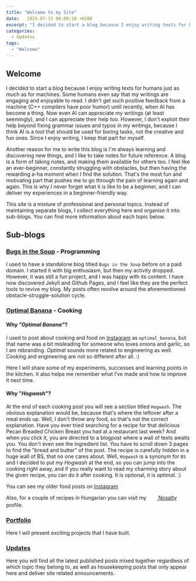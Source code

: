 ```yaml
---
title: "Welcome to my Site"
date:   2025-07-15 06:00:10 +0200
excerpt: "I decided to start a blog because I enjoy writing texts for humans just as much as for machines. Some humans even say that my writings are enganging and enjoyable to read."
categories:
  - Updates
tags: 
  - "Welcome"
---
```


## Welcome

I decided to start a blog because I enjoy writing texts for humans just as much as for machines. Some humans even say that my writings are engaging and enjoyable to read. I didn't get such positive feedback from a machine (C++ compilers have poor humor) until recently, when AI has become a thing. Now even AI can appreciate my writings (at least seemingly), and I can appreciate their help too. However, I don't exploit their help beyond fixing grammar issues and typos in my writings, because I think AI is a tool that should be used for boring tasks, not the creative and fun ones. Since I enjoy writing, I keep that part for myself.

Another reason for me to write this blog is I'm always learning and discovering new things, and I like to take notes for future reference. A blog is a form of taking notes, and making them available for others too. I feel like an ever-beginner, constantly struggling with obstacles, but then having the rewarding a-ha moment when I find the solution. That's the most fun and motivating part that pushes me to go through the pain of learning again and again. This is why I never forget what it is like to be a beginner, and I can deliver my experiences in a beginner-friendly way.

This site is a mixture of professional and personal topics. Instead of maintaining separate blogs, I collect everything here and organise it into sub-blogs. 
You can find more information about each topic below.

## Sub-blogs

### [Bugs in the Soup](/programming/) - Programming

I used to have a standalone blog titled `Bugs in the Soup` before on a paid domain. I started it with big enthusiasm, but then my activity dropped. However, it was still a fun project, and I was happy with its content. I have now discovered Jekyll and Github Pages, and I feel like they are the perfect tools to revive my blog. My posts often revolve around the aforementioned obstacle-struggle-solution cycle.

### [Optimal Banana](/cooking/) - Cooking

#### Why *"Optimal Banana"*? 

I used to post about cooking and food on 
<i class="fab fa-instagram"></i>
<a href="https://www.instagram.com/optimal_banana/" target="_blank">Instagram</a> as `optimal_banana`, but that name was a bit misleading for someone who loves onions and garlic, so I am rebranding. *Optimal* sounds more related to engineering as well. Cooking and engineering are not so different after all. :)

Here I will share some of my experiments, successes and learning points in the kitchen. It also helps me remember what I’ve made and how to improve it next time.

#### Why "*Hogwash*"?

At the end of each cooking post you will see a section titled `Hogwash`. The obvious explanation would be, because that's where the leftover after a meal ends up. Well, I don't throw any food, so that's not the correct explanation. Have you ever tried searching for a recipe for that delicious Pecan Breaded Chicken Breast you had at a restaurant last week? And when you click it, you are directed to a blogpost where a wall of texts awaits you. You don't even see the ingredient list. You have to scroll down 3 pages to find the "bread and butter" of the post. The recipe is carefully hidden in a huge wall of BS, that no one cares about. Well, `Hogwash` is a synonym for `BS` and I decided to put my *Hogwash* at the end, so you can jump into the cooking right away, and if you really want to read my charming story about the given recipe, you can do it after cooking. It is optional, it is *optimal*. :)

You can see my older food posts on
<i class="fab fa-instagram"></i>
<a href="https://www.instagram.com/optimal_banana/" target="_blank">Instagram</a>

Also, for a couple of recipes in Hungarian you can visit my
<a href="https://www.nosalty.hu/receptkonyv/259694?sajat=1">
  <img src="/assets/images/nosalty-icon.png" alt="Nosalty icon" width="20" height="20" style="vertical-align: middle; margin-right: 5px;">
  Nosalty
</a> profile. 

### [Portfolio](/portfolio/)

Here I will present exciting projects that I have built.

### [Updates](/updates/)

Here you will find all the latest published posts mixed together regardless of which topic they belong to, as well as housekeeping posts that only appear here and deliver site related announcements.